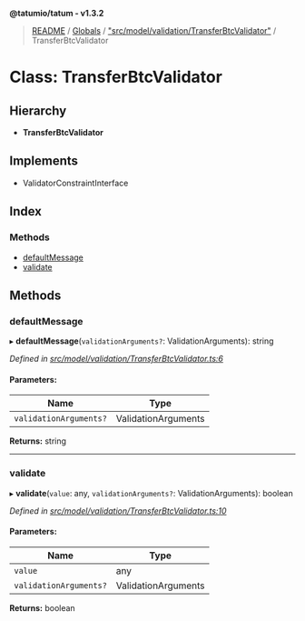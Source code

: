 **@tatumio/tatum - v1.3.2**

> [README](../README.md) / [Globals](../globals.md) / ["src/model/validation/TransferBtcValidator"](../modules/_src_model_validation_transferbtcvalidator_.md) / TransferBtcValidator

# Class: TransferBtcValidator

## Hierarchy

* **TransferBtcValidator**

## Implements

* ValidatorConstraintInterface

## Index

### Methods

* [defaultMessage](_src_model_validation_transferbtcvalidator_.transferbtcvalidator.md#defaultmessage)
* [validate](_src_model_validation_transferbtcvalidator_.transferbtcvalidator.md#validate)

## Methods

### defaultMessage

▸ **defaultMessage**(`validationArguments?`: ValidationArguments): string

*Defined in [src/model/validation/TransferBtcValidator.ts:6](https://github.com/tatumio/tatum-js/blob/b9ab1e4/src/model/validation/TransferBtcValidator.ts#L6)*

#### Parameters:

Name | Type |
------ | ------ |
`validationArguments?` | ValidationArguments |

**Returns:** string

___

### validate

▸ **validate**(`value`: any, `validationArguments?`: ValidationArguments): boolean

*Defined in [src/model/validation/TransferBtcValidator.ts:10](https://github.com/tatumio/tatum-js/blob/b9ab1e4/src/model/validation/TransferBtcValidator.ts#L10)*

#### Parameters:

Name | Type |
------ | ------ |
`value` | any |
`validationArguments?` | ValidationArguments |

**Returns:** boolean
